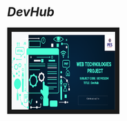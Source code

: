 <H1><i>DevHub</i></h1>
<a href="https://youtu.be/w42kKqel4mY" target="_blank"><img src="client/webtech.png"
alt="IMAGE ALT TEXT HERE" width="240" height="180" border="10" /></a>
